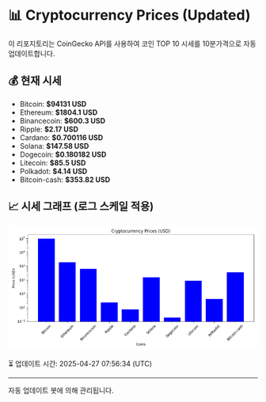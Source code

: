
# 📊 Cryptocurrency Prices (Updated)

이 리포지토리는 CoinGecko API를 사용하여 코인 TOP 10 시세를 10분가격으로 자동 업데이트합니다.

## 💰 현재 시세
- Bitcoin: **$94131 USD**
- Ethereum: **$1804.1 USD**
- Binancecoin: **$600.3 USD**
- Ripple: **$2.17 USD**
- Cardano: **$0.700116 USD**
- Solana: **$147.58 USD**
- Dogecoin: **$0.180182 USD**
- Litecoin: **$85.5 USD**
- Polkadot: **$4.14 USD**
- Bitcoin-cash: **$353.82 USD**

## 📈 시세 그래프 (로그 스케일 적용)
![Crypto Prices](crypto_prices.png)

⏳ 업데이트 시간: 2025-04-27 07:56:34 (UTC)

---
자동 업데이트 봇에 의해 관리됩니다.
